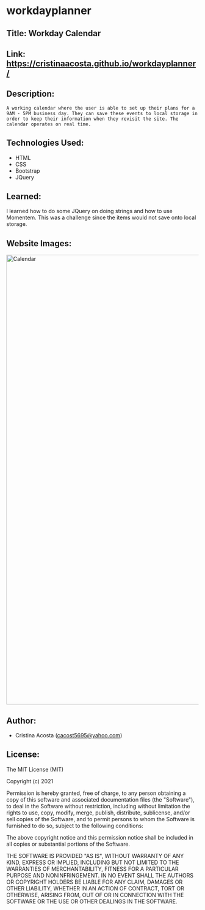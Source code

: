 # workdayplanner

## Title: Workday Calendar

## Link: https://cristinaacosta.github.io/workdayplanner/

## Description:
    A working calendar where the user is able to set up their plans for a 9AM - 5PM business day. They can save these events to local storage in order to keep their information when they revisit the site. The calendar operates on real time. 

## Technologies Used:
- HTML
- CSS
- Bootstrap
- JQuery

## Learned:
I learned how to do some JQuery on doing strings and how to use Momentem. This was a challenge since the items would not save onto local storage. 
    
## Website Images:

<img width="1175" alt="Calendar" src="https://user-images.githubusercontent.com/74034987/108453524-81132400-721f-11eb-810d-2bc62c838d0c.png">

## Author:
- Cristina Acosta (cacost5695@yahoo.com)

## License:
The MIT License (MIT)

Copyright (c) 2021 

Permission is hereby granted, free of charge, to any person obtaining a copy of this software and associated documentation files (the "Software"), to deal in the Software without restriction, including without limitation the rights to use, copy, modify, merge, publish, distribute, sublicense, and/or sell copies of the Software, and to permit persons to whom the Software is furnished to do so, subject to the following conditions:

The above copyright notice and this permission notice shall be included in all copies or substantial portions of the Software.

THE SOFTWARE IS PROVIDED "AS IS", WITHOUT WARRANTY OF ANY KIND, EXPRESS OR IMPLIED, INCLUDING BUT NOT LIMITED TO THE WARRANTIES OF MERCHANTABILITY, FITNESS FOR A PARTICULAR PURPOSE AND NONINFRINGEMENT. IN NO EVENT SHALL THE AUTHORS OR COPYRIGHT HOLDERS BE LIABLE FOR ANY CLAIM, DAMAGES OR OTHER LIABILITY, WHETHER IN AN ACTION OF CONTRACT, TORT OR OTHERWISE, ARISING FROM, OUT OF OR IN CONNECTION WITH THE SOFTWARE OR THE USE OR OTHER DEALINGS IN THE SOFTWARE.
